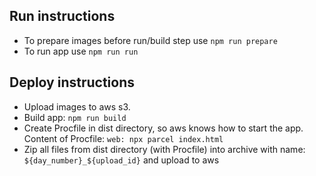 ## Run instructions

- To prepare images before run/build step use `npm run prepare`
- To run app use `npm run run`

## Deploy instructions
- Upload images to aws s3.
- Build app: `npm run build`
- Create Procfile in dist directory, so aws knows how to start the app. Content of Procfile: `web: npx parcel index.html`
- Zip all files from dist directory (with Procfile) into archive with name: `${day_number}_${upload_id}` and upload to aws